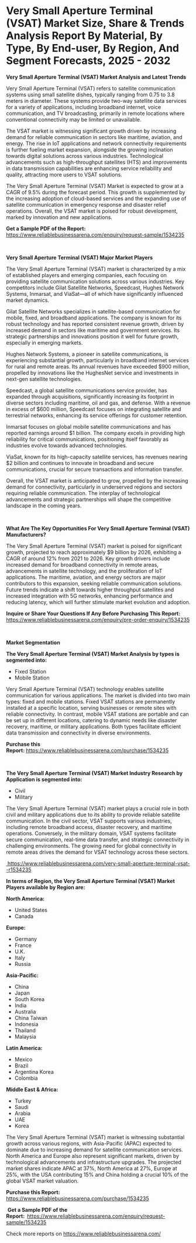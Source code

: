 <p><h1>Very Small Aperture Terminal (VSAT) Market Size, Share & Trends Analysis Report By Material, By Type, By End-user, By Region, And Segment Forecasts, 2025 - 2032</h1></p><p><strong>Very Small Aperture Terminal (VSAT) Market Analysis and Latest Trends</strong></p>
<p><p>Very Small Aperture Terminal (VSAT) refers to satellite communication systems using small satellite dishes, typically ranging from 0.75 to 3.8 meters in diameter. These systems provide two-way satellite data services for a variety of applications, including broadband internet, voice communication, and TV broadcasting, primarily in remote locations where conventional connectivity may be limited or unavailable.</p><p>The VSAT market is witnessing significant growth driven by increasing demand for reliable communication in sectors like maritime, aviation, and energy. The rise in IoT applications and network connectivity requirements is further fueling market expansion, alongside the growing inclination towards digital solutions across various industries. Technological advancements such as high-throughput satellites (HTS) and improvements in data transmission capabilities are enhancing service reliability and quality, attracting more users to VSAT solutions.</p><p>The Very Small Aperture Terminal (VSAT) Market is expected to grow at a CAGR of 9.5% during the forecast period. This growth is supplemented by the increasing adoption of cloud-based services and the expanding use of satellite communication in emergency response and disaster relief operations. Overall, the VSAT market is poised for robust development, marked by innovation and new applications.</p></p>
<p><strong>Get a Sample PDF of the Report:&nbsp;</strong> <a href="https://www.reliablebusinessarena.com/enquiry/request-sample/1534235?utm_campaign=3008&utm_medium=2&utm_source=Github&utm_content=ia&utm_term=11042025&utm_id=very-small-aperture-terminal-vsat">https://www.reliablebusinessarena.com/enquiry/request-sample/1534235</a></p>
<p>&nbsp;</p>
<p><strong>Very Small Aperture Terminal (VSAT) Major Market Players</strong></p>
<p><p>The Very Small Aperture Terminal (VSAT) market is characterized by a mix of established players and emerging companies, each focusing on providing satellite communication solutions across various industries. Key competitors include Gilat Satellite Networks, Speedcast, Hughes Network Systems, Inmarsat, and ViaSat—all of which have significantly influenced market dynamics.</p><p>Gilat Satellite Networks specializes in satellite-based communication for mobile, fixed, and broadband applications. The company is known for its robust technology and has reported consistent revenue growth, driven by increased demand in sectors like maritime and government services. Its strategic partnerships and innovations position it well for future growth, especially in emerging markets.</p><p>Hughes Network Systems, a pioneer in satellite communications, is experiencing substantial growth, particularly in broadband internet services for rural and remote areas. Its annual revenues have exceeded $900 million, propelled by innovations like the HughesNet service and investments in next-gen satellite technologies.</p><p>Speedcast, a global satellite communications service provider, has expanded through acquisitions, significantly increasing its footprint in diverse sectors including maritime, oil and gas, and defense. With a revenue in excess of $600 million, Speedcast focuses on integrating satellite and terrestrial networks, enhancing its service offerings for customer retention.</p><p>Inmarsat focuses on global mobile satellite communications and has reported earnings around $1 billion. The company excels in providing high reliability for critical communications, positioning itself favorably as industries evolve towards advanced technologies.</p><p>ViaSat, known for its high-capacity satellite services, has revenues nearing $2 billion and continues to innovate in broadband and secure communications, crucial for secure transactions and information transfer.</p><p>Overall, the VSAT market is anticipated to grow, propelled by the increasing demand for connectivity, particularly in underserved regions and sectors requiring reliable communication. The interplay of technological advancements and strategic partnerships will shape the competitive landscape in the coming years.</p></p>
<p>&nbsp;</p>
<p><strong>What Are The Key Opportunities For Very Small Aperture Terminal (VSAT) Manufacturers?</strong></p>
<p><p>The Very Small Aperture Terminal (VSAT) market is poised for significant growth, projected to reach approximately $9 billion by 2026, exhibiting a CAGR of around 12% from 2021 to 2026. Key growth drivers include increased demand for broadband connectivity in remote areas, advancements in satellite technology, and the proliferation of IoT applications. The maritime, aviation, and energy sectors are major contributors to this expansion, seeking reliable communication solutions. Future trends indicate a shift towards higher throughput satellites and increased integration with 5G networks, enhancing performance and reducing latency, which will further stimulate market evolution and adoption.</p></p>
<p><strong>Inquire or Share Your Questions If Any Before Purchasing This Report:</strong> <a href="https://www.reliablebusinessarena.com/enquiry/pre-order-enquiry/1534235?utm_campaign=3008&utm_medium=2&utm_source=Github&utm_content=ia&utm_term=11042025&utm_id=very-small-aperture-terminal-vsat">https://www.reliablebusinessarena.com/enquiry/pre-order-enquiry/1534235</a></p>
<p>&nbsp;</p>
<p><strong>Market Segmentation</strong></p>
<p><strong>The Very Small Aperture Terminal (VSAT) Market Analysis by types is segmented into:</strong></p>
<p><ul><li>Fixed Station</li><li>Mobile Station</li></ul></p>
<p><p>Very Small Aperture Terminal (VSAT) technology enables satellite communication for various applications. The market is divided into two main types: fixed and mobile stations. Fixed VSAT stations are permanently installed at a specific location, serving businesses or remote sites with reliable connectivity. In contrast, mobile VSAT stations are portable and can be set up in different locations, catering to dynamic needs like disaster recovery, maritime, or military applications. Both types facilitate efficient data transmission and connectivity in diverse environments.</p></p>
<p><strong>Purchase this Report:&nbsp;</strong><a href="https://www.reliablebusinessarena.com/purchase/1534235?utm_campaign=3008&utm_medium=2&utm_source=Github&utm_content=ia&utm_term=11042025&utm_id=very-small-aperture-terminal-vsat">https://www.reliablebusinessarena.com/purchase/1534235</a></p>
<p>&nbsp;</p>
<p><strong>The Very Small Aperture Terminal (VSAT) Market Industry Research by Application is segmented into:</strong></p>
<p><ul><li>Civil</li><li>Military</li></ul></p>
<p><p>The Very Small Aperture Terminal (VSAT) market plays a crucial role in both civil and military applications due to its ability to provide reliable satellite communication. In the civil sector, VSAT supports various industries, including remote broadband access, disaster recovery, and maritime operations. Conversely, in the military domain, VSAT systems facilitate secure communication, real-time data transfer, and strategic connectivity in challenging environments. The growing need for global connectivity in remote areas drives the demand for VSAT technology across these sectors.</p></p>
<p><a href="https://www.reliablebusinessarena.com/very-small-aperture-terminal-vsat--r1534235?utm_campaign=3008&utm_medium=2&utm_source=Github&utm_content=ia&utm_term=11042025&utm_id=very-small-aperture-terminal-vsat">&nbsp;https://www.reliablebusinessarena.com/very-small-aperture-terminal-vsat--r1534235</a></p>
<p><strong>In terms of Region, the Very Small Aperture Terminal (VSAT) Market Players available by Region are:</strong></p>
<p>
    <p> <strong> North America: </strong>
        <ul>
            <li>United States</li>
            <li>Canada</li>
        </ul>
        </p> 
    <p> <strong> Europe: </strong>
        <ul>
            <li>Germany</li>
            <li>France</li>
            <li>U.K.</li>
            <li>Italy</li>
            <li>Russia</li>
        </ul>
        </p> 
    <p> <strong> Asia-Pacific: </strong>
        <ul>
            <li>China</li>
            <li>Japan</li>
            <li>South Korea</li>
            <li>India</li>
            <li>Australia</li>
            <li>China Taiwan</li>
            <li>Indonesia</li>
            <li>Thailand</li>
            <li>Malaysia</li>
        </ul>
        </p> 
    <p> <strong> Latin America: </strong>
        <ul>
            <li>Mexico</li>
            <li>Brazil</li>
            <li>Argentina Korea</li>
            <li>Colombia</li>
        </ul>
        </p> 
    <p> <strong> Middle East & Africa: </strong>
        <ul>
            <li>Turkey</li>
            <li>Saudi</li>
            <li>Arabia</li>
            <li>UAE</li>
            <li>Korea</li>
        </ul>
    </p>
    </p>
<p><p>The Very Small Aperture Terminal (VSAT) market is witnessing substantial growth across various regions, with Asia-Pacific (APAC) expected to dominate due to increasing demand for satellite communication services. North America and Europe also represent significant markets, driven by technological advancements and infrastructure upgrades. The projected market shares indicate APAC at 37%, North America at 27%, Europe at 25%, with the USA contributing 15% and China holding a crucial 10% of the global VSAT market valuation.</p></p>
<p><strong>Purchase this Report: </strong><a href="https://www.reliablebusinessarena.com/purchase/1534235?utm_campaign=3008&utm_medium=2&utm_source=Github&utm_content=ia&utm_term=11042025&utm_id=very-small-aperture-terminal-vsat">https://www.reliablebusinessarena.com/purchase/1534235</a></p>
<p>&nbsp;<strong>Get a Sample PDF of the Report:&nbsp;&nbsp;</strong><a href="https://www.reliablebusinessarena.com/enquiry/request-sample/1534235?utm_campaign=3008&utm_medium=2&utm_source=Github&utm_content=ia&utm_term=11042025&utm_id=very-small-aperture-terminal-vsat">https://www.reliablebusinessarena.com/enquiry/request-sample/1534235</a></p>
<p><strong></strong></p>
<p>Check more reports on <a href="https://www.reliablebusinessarena.com/?utm_campaign=3008&utm_medium=2&utm_source=Github&utm_content=ia&utm_term=11042025&utm_id=very-small-aperture-terminal-vsat">https://www.reliablebusinessarena.com/</a></p>